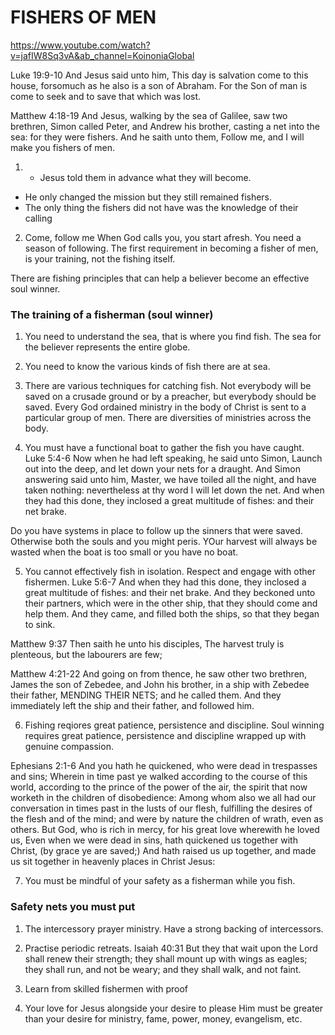 # FISHERS OF MEN
https://www.youtube.com/watch?v=jafIW8Sq3vA&ab_channel=KoinoniaGlobal

Luke 19:9-10 And Jesus said unto him, This day is salvation come to this house, forsomuch as he also is a son of Abraham.
For the Son of man is come to seek and to save that which was lost.

Matthew 4:18-19 And Jesus, walking by the sea of Galilee, saw two brethren, Simon called Peter, and Andrew his brother, casting a net into the sea: for they were fishers.
And he saith unto them, Follow me, and I will make you fishers of men.

1. - Jesus told them in advance what they will become.
  - He only changed the mission but they still remained fishers.
  - The only thing the fishers did not have was the knowledge of their calling

2. Come, follow me
  When God calls you, you start afresh.
  You need a season of following.
  The first requirement in becoming a fisher of men, is your training, not the fishing itself.

There are fishing principles that can help a believer become an effective soul winner.
### The training of a fisherman (soul winner)
1. You need to understand the sea, that is where you find fish.
  The sea for the believer represents the entire globe.

2. You need to know the various kinds of fish there are at sea.

3. There are various techniques for catching fish.
  Not everybody will be saved on a crusade ground or by a preacher, but everybody should be saved.
  Every God ordained ministry in the body of Christ is sent to a particular group of men.
  There are diversities of ministries across the body.

4. You must have a functional boat to gather the fish you have caught.
  Luke 5:4-6 Now when he had left speaking, he said unto Simon, Launch out into the deep, and let down your nets for a draught.
  And Simon answering said unto him, Master, we have toiled all the night, and have taken nothing: nevertheless at thy word I will let down the net.
  And when they had this done, they inclosed a great multitude of fishes: and their net brake.

  Do you have systems in place to follow up the sinners that were saved.
  Otherwise both the souls and you might peris.
  YOur harvest will always be wasted when the boat is too small or you have no boat.

5. You cannot effectively fish in isolation. Respect and engage with other fishermen.
  Luke 5:6-7 And when they had this done, they inclosed a great multitude of fishes: and their net brake.
  And they beckoned unto their partners, which were in the other ship, that they should come and help them. And they came, and filled both the ships, so that they began to sink.

  Matthew 9:37 Then saith he unto his disciples, The harvest truly is plenteous, but the labourers are few;

  Matthew 4:21-22 And going on from thence, he saw other two brethren, James the son of Zebedee, and John his brother, in a ship with Zebedee their father, MENDING THEIR NETS; and he called them.
  And they immediately left the ship and their father, and followed him.

6. Fishing reqiores great patience, persistence and discipline.
  Soul winning requires great patience, persistence and discipline wrapped up with genuine compassion.
  
  Ephesians 2:1-6 And you hath he quickened, who were dead in trespasses and sins;
  Wherein in time past ye walked according to the course of this world, according to the prince of the power of the air, the spirit that now worketh in the children of disobedience:
  Among whom also we all had our conversation in times past in the lusts of our flesh, fulfilling the desires of the flesh and of the mind; and were by nature the children of wrath, even as others.
  But God, who is rich in mercy, for his great love wherewith he loved us,
  Even when we were dead in sins, hath quickened us together with Christ, (by grace ye are saved;)
  And hath raised us up together, and made us sit together in heavenly places in Christ Jesus:

7. You must be mindful of your safety as a fisherman while you fish.
  ### Safety nets you must put
  1. The intercessory prayer ministry. Have a strong backing of intercessors.

  2. Practise periodic retreats.
    Isaiah 40:31 But they that wait upon the Lord shall renew their strength; they shall mount up with wings as eagles; they shall run, and not be weary; and they shall walk, and not faint.

  3. Learn from skilled fishermen with proof

8. Your love for Jesus alongside your desire to please Him must be greater than your desire for ministry, fame, power, money, evangelism, etc.
